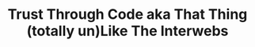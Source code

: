 ---
layout: interior
title: Trust Through Code aka That Thing (totally un)Like The Interwebs
speaker: Karl Watson
permalink: karl-watson
image: img/20160607/karl_watson.jpg
event: 20160607
video: a2p4MiA2c9A
favorite: I have to admit, growing up, I did not appreciate everything Wichita has to offer. However, as I've grown and matured, I have nothing but awe and love for the people that make up our town. Their kindness, their ingenuity, and their entrepreneurial spirit make for an amazing opportunity for incredible development alongside caring neighbors and family values.
about: Karl is a lifetime Wichita area resident. He graduated from Friends University with a dual bachelors in Finance and International Business, with minors in International Relations, Political Science, and Economics. His driving passion is to achieve a Wichita based on community engagement, individual responsibility, and philanthropic education for future generations. In his spare time he enjoys helping people achieve their goals, working on his garden, and playing ice hockey with his dad.
twitter: 
facebook: 
instagram: 
linkedin: karl-watson-831679119
website: 
email: 
telephone: 
---